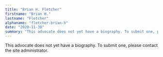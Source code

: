 ```yaml
---
title: "Brian H. Fletcher"
firstname: "Brian H."
lastname: "Fletcher"
alphaname: "fletcher-brian-h"
date: "2020-11-30"
summary: "This advocate does not yet have a biography. To submit one, please contact the site administrator."
---
```

This advocate does not yet have a biography. To submit one, please contact the site administrator.

